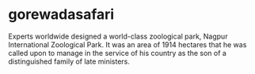 # gorewadasafari
Experts worldwide designed a world-class zoological park, Nagpur International Zoological Park. It was an area of 1914 hectares that he was called upon to manage in the service of his country as the son of a distinguished family of late ministers.
